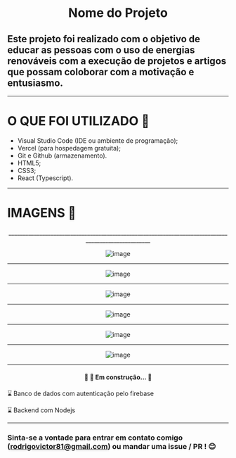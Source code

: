 

<h1 align="center">Nome do Projeto</h1>

## Este projeto foi realizado com o objetivo de educar as pessoas com o uso de energias renováveis com a execução de projetos e artigos que possam coloborar com a motivação e entusiasmo.

_____________________________________________________________________________________________________

# O QUE FOI UTILIZADO 🚀 

- Visual Studio Code (IDE ou ambiente de programação);
- Vercel (para hospedagem gratuita);
- Git e Github (armazenamento).
- HTML5;
- CSS3;
- React (Typescript).

_____________________________________________________________________________________________________

# IMAGENS 📸

<div align="center" >
_____________________________________________________________________________________________________

![image](https://user-images.githubusercontent.com/75763403/115097846-ee32f500-9f02-11eb-8767-1f56c6ac18f6.png)

_____________________________________________________________________________________________________

![image](https://user-images.githubusercontent.com/75763403/119580270-73c58280-bd96-11eb-935e-be76f10b47cf.png)

_____________________________________________________________________________________________________

![image](https://user-images.githubusercontent.com/75763403/119580287-7c1dbd80-bd96-11eb-95b8-6db503110ca8.png)

_____________________________________________________________________________________________________

![image](https://user-images.githubusercontent.com/75763403/119580295-7f18ae00-bd96-11eb-9827-b2091b3539de.png)

_____________________________________________________________________________________________________

![image](https://user-images.githubusercontent.com/75763403/119580310-83dd6200-bd96-11eb-9d2c-76b44f5ad0c4.png)

_____________________________________________________________________________________________________

![image](https://user-images.githubusercontent.com/75763403/119580317-86d85280-bd96-11eb-9fdf-8a680ae68317.png)

_____________________________________________________________________________________________________
</div>

<h4 align="center"> 
	🚧  🚀 Em construção...  🚧
</h4>

⌛ Banco de dados com autenticação pelo firebase

⌛ Backend com Nodejs

_____________________________________________________________________________________________________

### Sinta-se a vontade para entrar em contato comigo (rodrigovictor81@gmail.com) ou mandar uma issue / PR !  😊  
